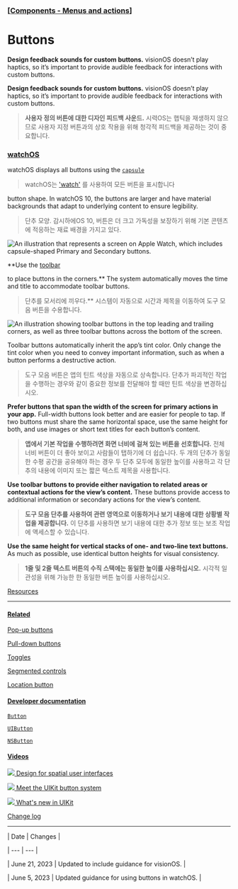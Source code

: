 ### [[Components - Menus and actions](./translated-human-interface-guidelines-markdown/components/menus-and-actions.md)]  
  
# **Buttons**  

**Design feedback sounds for custom buttons.** visionOS doesn’t play haptics, so it’s important to provide audible feedback for interactions with custom buttons.

**Design feedback sounds for custom buttons.** visionOS doesn’t play haptics, so it’s important to provide audible feedback for interactions with custom buttons.

> **사용자 정의 버튼에 대한 디자인 피드백 사운드.** 시력OS는 햅틱을 재생하지 않으므로 사용자 지정 버튼과의 상호 작용을 위해 청각적 피드백을 제공하는 것이 중요합니다.
>



### [watchOS](/design/human-interface-guidelines/buttons#watchOS)



watchOS displays all buttons using the [`capsule`](https://developer.apple.com/design/human-interface-guidelines/documentation/SwiftUI/ButtonBorderShape/capsule)

> watchOS는 ['watch'](https://developer.apple.com/design/human-interface-guidelines/documentation/SwiftUI/ButtonBorderShape/capsule) 를 사용하여 모든 버튼을 표시합니다
>

 button shape. In watchOS 10, the buttons are larger and have material backgrounds that adapt to underlying content to ensure legibility.

> 단추 모양. 감시하에OS 10, 버튼은 더 크고 가독성을 보장하기 위해 기본 콘텐츠에 적응하는 재료 배경을 가지고 있다.
>



![An illustration that represents a screen on Apple Watch, which includes capsule-shaped Primary and Secondary buttons.](https://docs-assets.developer.apple.com/published/8bf040bdd7aefb683943471f12ca3f26/button-watch@2x.png)



**Use the [toolbar](https://developer.apple.com/design/human-interface-guidelines/components/menus-and-actions/toolbars)

 to place buttons in the corners.** The system automatically moves the time and title to accommodate toolbar buttons.

> 단추를 모서리에 끼우다.** 시스템이 자동으로 시간과 제목을 이동하여 도구 모음 버튼을 수용합니다.
>



![An illustration showing toolbar buttons in the top leading and trailing corners, as well as three toolbar buttons across the bottom of the screen.](https://docs-assets.developer.apple.com/published/5107ebed76f98c154a803845ad4c7a60/button-watch-corners@2x.png)



Toolbar buttons automatically inherit the app’s tint color. Only change the tint color when you need to convey important information, such as when a button performs a destructive action.

> 도구 모음 버튼은 앱의 틴트 색상을 자동으로 상속합니다. 단추가 파괴적인 작업을 수행하는 경우와 같이 중요한 정보를 전달해야 할 때만 틴트 색상을 변경하십시오.
>



**Prefer buttons that span the width of the screen for primary actions in your app.** Full-width buttons look better and are easier for people to tap. If two buttons must share the same horizontal space, use the same height for both, and use images or short text titles for each button’s content.

> **앱에서 기본 작업을 수행하려면 화면 너비에 걸쳐 있는 버튼을 선호합니다.** 전체 너비 버튼이 더 좋아 보이고 사람들이 탭하기에 더 쉽습니다. 두 개의 단추가 동일한 수평 공간을 공유해야 하는 경우 두 단추 모두에 동일한 높이를 사용하고 각 단추의 내용에 이미지 또는 짧은 텍스트 제목을 사용합니다.
>



**Use toolbar buttons to provide either navigation to related areas or contextual actions for the view’s content.** These buttons provide access to additional information or secondary actions for the view’s content.

> **도구 모음 단추를 사용하여 관련 영역으로 이동하거나 보기 내용에 대한 상황별 작업을 제공합니다.** 이 단추를 사용하면 보기 내용에 대한 추가 정보 또는 보조 작업에 액세스할 수 있습니다.
>



**Use the same height for vertical stacks of one- and two-line text buttons.** As much as possible, use identical button heights for visual consistency.

> **1줄 및 2줄 텍스트 버튼의 수직 스택에는 동일한 높이를 사용하십시오.** 시각적 일관성을 위해 가능한 한 동일한 버튼 높이를 사용하십시오.
>



[Resources](/design/human-interface-guidelines/buttons#Resources)

-----------------------------------------------------------------



#### [Related](/design/human-interface-guidelines/buttons#Related)



[Pop-up buttons](/design/human-interface-guidelines/pop-up-buttons)





[Pull-down buttons](/design/human-interface-guidelines/pull-down-buttons)





[Toggles](/design/human-interface-guidelines/toggles)





[Segmented controls](/design/human-interface-guidelines/segmented-controls)





[Location button](/design/human-interface-guidelines/privacy#Location-button)





#### [Developer documentation](/design/human-interface-guidelines/buttons#Developer-documentation)



[`Button`](/documentation/SwiftUI/Button)





[`UIButton`](/documentation/uikit/uibutton)





[`NSButton`](/documentation/appkit/nsbutton)





#### [Videos](/design/human-interface-guidelines/buttons#Videos)



[![](https://devimages-cdn.apple.com/wwdc-services/images/D35E0E85-CCB6-41A1-B227-7995ECD83ED5/38E4EE32-29B5-4478-B8B6-35B8ACA67B16/8130_wide_250x141_1x.jpg) Design for spatial user interfaces](https://developer.apple.com/videos/play/wwdc2023/10076) 

[![](https://devimages-cdn.apple.com/wwdc-services/images/119/4445FCE4-AF6C-435D-BEF8-7A5A73D51270/4954_wide_250x141_1x.jpg) Meet the UIKit button system](https://developer.apple.com/videos/play/wwdc2021/10064) 

[![](https://devimages-cdn.apple.com/wwdc-services/images/119/9CCE8A5D-A751-441C-B88F-FB91E2D1958E/4949_wide_250x141_1x.jpg) What's new in UIKit](https://developer.apple.com/videos/play/wwdc2021/10059) 

[Change log](/design/human-interface-guidelines/buttons#Change-log)

-------------------------------------------------------------------







| Date | Changes |

| --- | --- |

| June 21, 2023 | Updated to include guidance for visionOS. |

| June 5, 2023 | Updated guidance for using buttons in watchOS. |



